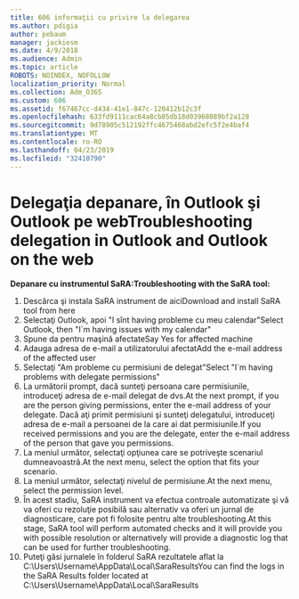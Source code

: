 ```yaml
---
title: 606 informaţii cu privire la delegarea
ms.author: pdigia
author: pebaum
manager: jackiesm
ms.date: 4/9/2018
ms.audience: Admin
ms.topic: article
ROBOTS: NOINDEX, NOFOLLOW
localization_priority: Normal
ms.collection: Adm_O365
ms.custom: 606
ms.assetid: f67467cc-d434-41e1-847c-120412b12c3f
ms.openlocfilehash: 633fd9111cac64a8cb85db18d03968089bf2a128
ms.sourcegitcommit: 9d78905c512192ffc4675468abd2efc5f2e4baf4
ms.translationtype: MT
ms.contentlocale: ro-RO
ms.lasthandoff: 04/23/2019
ms.locfileid: "32410790"
---
```

# <a name="troubleshooting-delegation-in-outlook-and-outlook-on-the-web"></a><span data-ttu-id="b3a15-102">Delegaţia depanare, în Outlook şi Outlook pe web</span><span class="sxs-lookup"><span data-stu-id="b3a15-102">Troubleshooting delegation in Outlook and Outlook on the web</span></span>

<span data-ttu-id="b3a15-103">**Depanare cu instrumentul SaRA:**</span><span class="sxs-lookup"><span data-stu-id="b3a15-103">**Troubleshooting with the SaRA tool:**</span></span>

1. <span data-ttu-id="b3a15-104">Descărca şi instala SaRA instrument de aici</span><span class="sxs-lookup"><span data-stu-id="b3a15-104">Download and install SaRA tool from here</span></span>
1. <span data-ttu-id="b3a15-105">Selectaţi Outlook, apoi "I sînt having probleme cu meu calendar"</span><span class="sxs-lookup"><span data-stu-id="b3a15-105">Select Outlook, then "I\`m having issues with my calendar"</span></span>
1. <span data-ttu-id="b3a15-106">Spune da pentru maşină afectate</span><span class="sxs-lookup"><span data-stu-id="b3a15-106">Say Yes for affected machine</span></span>
1. <span data-ttu-id="b3a15-107">Adauga adresa de e-mail a utilizatorului afectat</span><span class="sxs-lookup"><span data-stu-id="b3a15-107">Add the e-mail address of the affected user</span></span>
1. <span data-ttu-id="b3a15-108">Selectaţi "Am probleme cu permisiuni de delegat"</span><span class="sxs-lookup"><span data-stu-id="b3a15-108">Select "I\`m having problems with delegate permissions"</span></span>
1. <span data-ttu-id="b3a15-109">La următorii prompt, dacă sunteţi persoana care permisiunile, introduceţi adresa de e-mail delegat de dvs.</span><span class="sxs-lookup"><span data-stu-id="b3a15-109">At the next prompt, if you are the person giving permissions, enter the e-mail address of your delegate.</span></span> <span data-ttu-id="b3a15-110">Dacă aţi primit permisiuni şi sunteţi delegatului, introduceţi adresa de e-mail a persoanei de la care ai dat permisiunile.</span><span class="sxs-lookup"><span data-stu-id="b3a15-110">If you received permissions and you are the delegate, enter the e-mail address of the person that gave you permissions.</span></span>
1. <span data-ttu-id="b3a15-111">La meniul următor, selectaţi opţiunea care se potriveşte scenariul dumneavoastră.</span><span class="sxs-lookup"><span data-stu-id="b3a15-111">At the next menu, select the option that fits your scenario.</span></span> 
1. <span data-ttu-id="b3a15-112">La meniul următor, selectaţi nivelul de permisiune.</span><span class="sxs-lookup"><span data-stu-id="b3a15-112">At the next menu, select the permission level.</span></span>
1. <span data-ttu-id="b3a15-113">În acest stadiu, SaRA instrument va efectua controale automatizate şi vă va oferi cu rezoluţie posibilă sau alternativ va oferi un jurnal de diagnosticare, care pot fi folosite pentru alte troubleshooting.</span><span class="sxs-lookup"><span data-stu-id="b3a15-113">At this stage, SaRA tool will perform automated checks and it will provide you with possible resolution or alternatively will provide a diagnostic log that can be used for further troubleshooting.</span></span>
1. <span data-ttu-id="b3a15-114">Puteţi găsi jurnalele în folderul SaRA rezultatele aflat la C:\Users\Username\AppData\Local\SaraResults</span><span class="sxs-lookup"><span data-stu-id="b3a15-114">You can find the logs in the SaRA Results folder located at C:\Users\Username\AppData\Local\SaraResults</span></span>